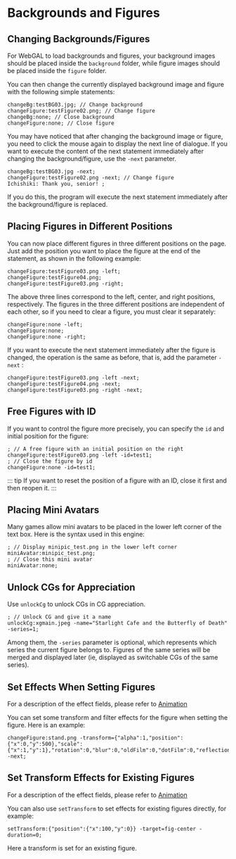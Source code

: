 # Backgrounds and Figures

## Changing Backgrounds/Figures

For WebGAL to load backgrounds and figures, your background images should be placed inside the `background` folder, while figure images should be placed inside the `figure` folder.

You can then change the currently displayed background image and figure with the following simple statements:

``` ws
changeBg:testBG03.jpg; // Change background
changeFigure:testFigure02.png; // Change figure
changeBg:none; // Close background
changeFigure:none; // Close figure
```

You may have noticed that after changing the background image or figure, you need to click the mouse again to display the next line of dialogue. If you want to execute the content of the next statement immediately after changing the background/figure, use the `-next` parameter.

``` ws
changeBg:testBG03.jpg -next;
changeFigure:testFigure02.png -next; // Change figure
Ichishiki: Thank you, senior! ;
```

If you do this, the program will execute the next statement immediately after the background/figure is replaced.

## Placing Figures in Different Positions

You can now place different figures in three different positions on the page. Just add the position you want to place the figure at the end of the statement, as shown in the following example:

``` ws
changeFigure:testFigure03.png -left;
changeFigure:testFigure04.png;
changeFigure:testFigure03.png -right;
```

The above three lines correspond to the left, center, and right positions, respectively. The figures in the three different positions are independent of each other, so if you need to clear a figure, you must clear it separately:

``` ws
changeFigure:none -left;
changeFigure:none;
changeFigure:none -right;
```

If you want to execute the next statement immediately after the figure is changed, the operation is the same as before, that is, add the parameter `-next` :

``` ws
changeFigure:testFigure03.png -left -next;
changeFigure:testFigure04.png -next;
changeFigure:testFigure03.png -right -next;
```

## Free Figures with ID

If you want to control the figure more precisely, you can specify the `id` and initial position for the figure:

``` ws
; // A free figure with an initial position on the right
changeFigure:testFigure03.png -left -id=test1;
; // Close the figure by id
changeFigure:none -id=test1;
```

::: tip
If you want to reset the position of a figure with an ID, close it first and then reopen it.
:::

## Placing Mini Avatars

Many games allow mini avatars to be placed in the lower left corner of the text box. Here is the syntax used in this engine:

``` ws
; // Display minipic_test.png in the lower left corner
miniAvatar:minipic_test.png;
; // Close this mini avatar
miniAvatar:none;
```

## Unlock CGs for Appreciation

Use `unlockCg` to unlock CGs in CG appreciation.

``` ws
; // Unlock CG and give it a name
unlockCg:xgmain.jpeg -name="Starlight Cafe and the Butterfly of Death" -series=1;
```

Among them, the `-series` parameter is optional, which represents which series the current figure belongs to. Figures of the same series will be merged and displayed later (ie, displayed as switchable CGs of the same series).

## Set Effects When Setting Figures

For a description of the effect fields, please refer to [Animation](animation.md)

You can set some transform and filter effects for the figure when setting the figure. Here is an example:

```
changeFigure:stand.png -transform={"alpha":1,"position":{"x":0,"y":500},"scale":{"x":1,"y":1},"rotation":0,"blur":0,"oldFilm":0,"dotFilm":0,"reflectionFilm":0,"glitchFilm":0,"rgbFilm":0,"godrayFilm":0} -next;
```

## Set Transform Effects for Existing Figures

For a description of the effect fields, please refer to [Animation](animation.md)

You can also use `setTransform` to set effects for existing figures directly, for example:

```
setTransform:{"position":{"x":100,"y":0}} -target=fig-center -duration=0;
```

Here a transform is set for an existing figure.